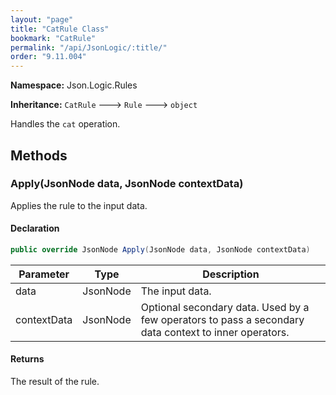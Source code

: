 ```yaml
---
layout: "page"
title: "CatRule Class"
bookmark: "CatRule"
permalink: "/api/JsonLogic/:title/"
order: "9.11.004"
---
```

**Namespace:** Json.Logic.Rules

**Inheritance:**
`CatRule`
 🡒 
`Rule`
 🡒 
`object`

Handles the `cat` operation.

## Methods

### Apply(JsonNode data, JsonNode contextData)

Applies the rule to the input data.

#### Declaration

```c#
public override JsonNode Apply(JsonNode data, JsonNode contextData)
```

| Parameter | Type | Description |
|---|---|---|
| data | JsonNode | The input data. |
| contextData | JsonNode | Optional secondary data.  Used by a few operators to pass a secondary     data context to inner operators. |


#### Returns

The result of the rule.

